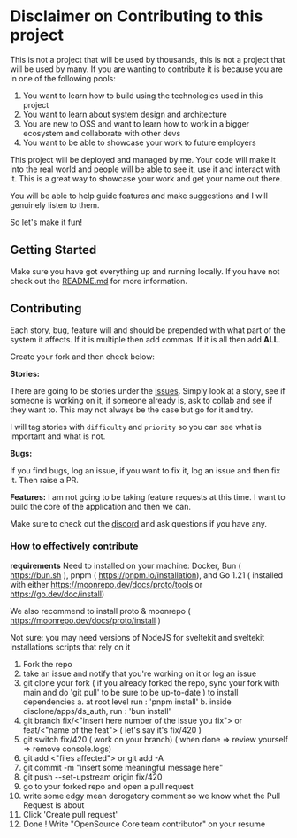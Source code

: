# Disclaimer on Contributing to this project

This is not a project that will be used by thousands, this is not a project that will be used by many.
If you are wanting to contribute it is because you are in one of the following pools:

1. You want to learn how to build using the technologies used in this project
2. You want to learn about system design and architecture
3. You are new to OSS and want to learn how to work in a bigger ecosystem and collaborate with other devs
4. You want to be able to showcase your work to future employers

This project will be deployed and managed by me. Your code will make it into the real world and people will be able to
see it, use it
and interact with it. This is a great way to showcase your work and get your name out there.

You will be able to help guide features and make suggestions and I will genuinely listen to them.

So let's make it fun!

## Getting Started

Make sure you have got everything up and running locally. If you have not check out the [README.md](./README.md) for
more information.

## Contributing

Each story, bug, feature will and should be prepended with what part of the system it affects. If it is multiple then add commas.
If it is all then add **ALL**.

Create your fork and then check below:

**Stories:**

There are going to be stories under the [issues](https://github.com/codewith-luke/disclone/issues).
Simply look at a story, see if someone is working on it, if someone already is, ask to collab and see if they want to.
This may not always be the case but go for it and try.

I will tag stories with `difficulty` and `priority` so you can see what is important and what is not.

**Bugs:**

If you find bugs, log an issue, if you want to fix it, log an issue and then fix it. Then raise a PR.

**Features:**
I am not going to be taking feature requests at this time. I want to build the core of the application and then we can.

Make sure to check out the [discord](https://discord.gg/46JKsxmSRJ) and ask questions if you have any.

### How to effectively contribute

**requirements**
Need to installed on your machine: Docker, Bun ( https://bun.sh ), pnpm ( https://pnpm.io/installation), and Go 1.21 ( installed with either https://moonrepo.dev/docs/proto/tools or https://go.dev/doc/install)

We also recommend to install proto & moonrepo ( https://moonrepo.dev/docs/proto/install )

Not sure: you may need versions of NodeJS for sveltekit and sveltekit installations scripts that rely on it

1. Fork the repo
2. take an issue and notify that you're working on it or log an issue
3. git clone your fork
   ( if you already forked the repo, sync your fork with main and do 'git pull' to be sure to be up-to-date )
   to install dependencies
   a. at root level run : 'pnpm install'
   b. inside disclone/apps/ds_auth, run : 'bun install'
4. git branch fix/<"insert here number of the issue you fix"> or feat/<"name of the feat">
   ( let's say it's fix/420 )
5. git switch fix/420
   ( work on your branch)
   ( when done => review yourself => remove console.logs)
6. git add <"files affected"> or git add -A 
7. git commit -m "insert some meaningful message here"
8. git push --set-upstream origin fix/420
9. go to your forked repo and open a pull request
10. write some edgy mean derogatory comment so we know what the Pull Request is about
11. Click 'Create pull request'
12. Done ! Write "OpenSource Core team contributor" on your resume
